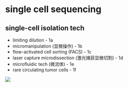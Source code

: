 # single cell sequencing



## single-cell isolation tech

* limiting dilution - 1a
* micromanipulation (显微操作) - 1b
* flow-activated cell sorting (FACS) - 1c
* laser capture microdissection (激光捕获显微切割) - 1d
* microfluidic tech (微流体) - 1e
* rare circulating tumor cells - 1f

![](http://ww1.sinaimg.cn/large/005SiqoKly1g4mprrroenj31e01l3tct.jpg)